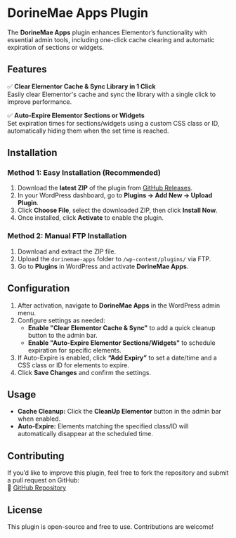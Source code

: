 # DorineMae Apps Plugin  

The **DorineMae Apps** plugin enhances Elementor’s functionality with essential admin tools, including one-click cache clearing and automatic expiration of sections or widgets.  

## Features  

✅ **Clear Elementor Cache & Sync Library in 1 Click**  
Easily clear Elementor's cache and sync the library with a single click to improve performance.  

✅ **Auto-Expire Elementor Sections or Widgets**  
Set expiration times for sections/widgets using a custom CSS class or ID, automatically hiding them when the set time is reached.  

## Installation  

### Method 1: Easy Installation (Recommended)  
1. Download the **latest ZIP** of the plugin from [GitHub Releases](https://github.com/dorinemae/dorinemae-apps/releases).  
2. In your WordPress dashboard, go to **Plugins → Add New → Upload Plugin**.  
3. Click **Choose File**, select the downloaded ZIP, then click **Install Now**.  
4. Once installed, click **Activate** to enable the plugin.  

### Method 2: Manual FTP Installation  
1. Download and extract the ZIP file.  
2. Upload the `dorinemae-apps` folder to `/wp-content/plugins/` via FTP.  
3. Go to **Plugins** in WordPress and activate **DorineMae Apps**.  

## Configuration  

1. After activation, navigate to **DorineMae Apps** in the WordPress admin menu.  
2. Configure settings as needed:  
   - **Enable "Clear Elementor Cache & Sync"** to add a quick cleanup button to the admin bar.  
   - **Enable "Auto-Expire Elementor Sections/Widgets"** to schedule expiration for specific elements.  
3. If Auto-Expire is enabled, click **“Add Expiry”** to set a date/time and a CSS class or ID for elements to expire.  
4. Click **Save Changes** and confirm the settings.  

## Usage  

- **Cache Cleanup:** Click the **CleanUp Elementor** button in the admin bar when enabled.  
- **Auto-Expire:** Elements matching the specified class/ID will automatically disappear at the scheduled time.  

## Contributing  

If you’d like to improve this plugin, feel free to fork the repository and submit a pull request on GitHub:  
🔗 [GitHub Repository](https://github.com/dorinemae/dorinemae-apps)  

## License  

This plugin is open-source and free to use. Contributions are welcome!  
